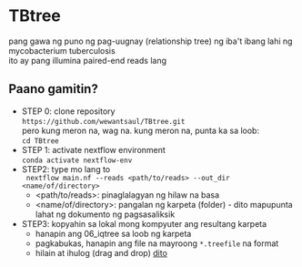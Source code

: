 # TBtree
pang gawa ng puno ng pag-uugnay (relationship tree) ng iba't ibang lahi ng mycobacterium tuberculosis \
ito ay pang illumina paired-end reads lang

## Paano gamitin?
* STEP 0: clone repository \
``` https://github.com/wewantsaul/TBtree.git ``` \
pero kung meron na, wag na. kung meron na, punta ka sa loob: \
```cd TBtree```
* STEP 1: activate nextflow environment \
``` conda activate nextflow-env ```
* STEP2: type mo lang to \
``` nextflow main.nf --reads <path/to/reads> --out_dir <name/of/directory>```
  * <path/to/reads>: pinaglalagyan ng hilaw na basa 
  * <name/of/directory>: pangalan ng karpeta (folder) - dito mapupunta lahat ng dokumento ng pagsasaliksik
* STEP3: kopyahin sa lokal mong kompyuter ang resultang karpeta 
  * hanapin ang 06_iqtree sa loob ng karpeta 
  * pagkabukas, hanapin ang file na mayroong ```*.treefile``` na format 
  * hilain at ihulog (drag and drop) [dito](https://itol.embl.de/upload.cgi)


